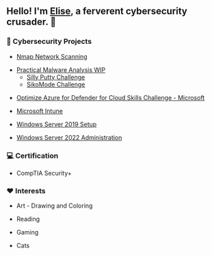 ## Hello! I'm [Elise](https://www.linkedin.com/in/elisewright23/), a ferverent cybersecurity crusader. 🦉
 

<!--
**CertainRisk/CertainRisk** is a ✨ _special_ ✨ repository because its `README.md` (this file) appears on your GitHub profile.

Here are some ideas to get you started:

- 🔭 I’m currently working on ...
- 🌱 I’m currently learning ...
- 👯 I’m looking to collaborate on ...
- 🤔 I’m looking for help with ...
- 💬 Ask me about ...
- 📫 How to reach me: ...
- ⚡ Fun fact: ...
-->
### 🌋 Cybersecurity Projects 
- [Nmap Network Scanning](https://github.com/CertainRisk/Nmap-network-scanning-project) 
* [Practical Malware Analysis WIP](https://github.com/CertainRisk/Malware-Analysis-Triage)
    - [Silly Putty Challenge](https://github.com/CertainRisk/Silly-Putty-Challenge/)
    - [SikoMode Challenge](https://github.com/CertainRisk/sikomode-challenge-MAT)
      
- [Optimize Azure for Defender for Cloud Skills Challenge - Microsoft](https://github.com/CertainRisk/optimize-azure-with-defender-for-cloud-challenge)
- [Microsoft Intune](https://github.com/CertainRisk/Microsoft-Intune)
  
- [Windows Server 2019 Setup](https://github.com/CertainRisk/windows-server-2019-setup)
- [Windows Server 2022 Administration](https://github.com/CertainRisk/Windows-Server-2022)
  
### 💻 Certification
- CompTIA Security+

### ❤️ Interests
- Art - Drawing and Coloring
* Reading
+ Gaming
- Cats

